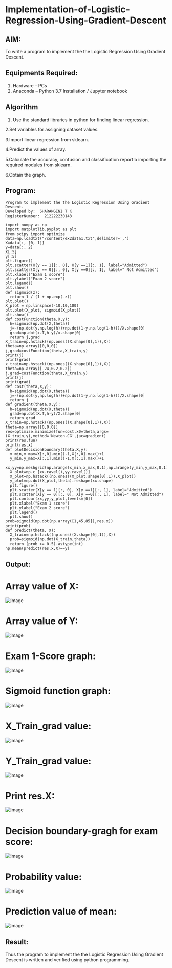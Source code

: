 # Implementation-of-Logistic-Regression-Using-Gradient-Descent

## AIM:
To write a program to implement the the Logistic Regression Using Gradient Descent.

## Equipments Required:
1. Hardware – PCs
2. Anaconda – Python 3.7 Installation / Jupyter notebook

## Algorithm

1. Use the standard libraries in python for finding linear regression.

2.Set variables for assigning dataset values.

3.Import linear regression from sklearn.

4.Predict the values of array.

5.Calculate the accuracy, confusion and classification report b importing the required modules from sklearn.

6.Obtain the graph.

## Program:
```
Program to implement the the Logistic Regression Using Gradient Descent.
Developed by:  SHARANGINI T K
RegisterNumber:  212222230143

import numpy as np
import matplotlib.pyplot as plt
from scipy import optimize
data=np.loadtxt("/content/ex2data1.txt",delimiter=',')
X=data[:, [0, 1]]
y=data[:, 2]
X[:5]
y[:5]
plt.figure()
plt.scatter(X[y == 1][:, 0], X[y ==1][:, 1], label="Admitted")
plt.scatter(X[y == 0][:, 0], X[y ==0][:, 1], label=" Not Admitted")
plt.xlabel("Exam 1 score")
plt.ylabel("Exam 2 score")
plt.legend()
plt.show()
def sigmoid(z):
  return 1 / (1 + np.exp(-z))
plt.plot()
X_plot = np.linspace(-10,10,100)
plt.plot(X_plot, sigmoid(X_plot))
plt.show()
def costFunction(theta,X,y):
  h=sigmoid(np.dot(X,theta))
  j=-(np.dot(y,np.log(h))+np.dot(1-y,np.log(1-h)))/X.shape[0]
  grad=np.dot(x.T,h-y)/x.shape[0]
  return j,grad
X_train=np.hstack((np.ones((X.shape[0],1)),X))
theta=np.array([0,0,0])
j,grad=costFunction(theta,X_train,y)
print(j)
print(grad)
x_train=np.hstack((np.ones((X.shape[0],1)),X))
theta=np.array([-24,0.2,0.2])
j,grad=costFunction(theta,X_train,y)
print(j)
print(grad)
def cost(theta,X,y):
  h=sigmoid(np.dot(X,theta))
  j=-(np.dot(y,np.log(h))+np.dot(1-y,np.log(1-h)))/X.shape[0]
  return j
def gradient(theta,X,y):
  h=sigmoid(np.dot(X,theta))
  grad=np.dot(X.T,h-y)/X.shape[0]
  return grad
X_train=np.hstack((np.ones((X.shape[0],1)),X))
theta=np.array([0,0,0])
res=optimize.minimize(fun=cost,x0=theta,args=(X_train,y),method='Newton-CG',jac=gradient)
print(res.fun)
print(res.x)
def plotDecisionBoundary(theta,X,y):
  x_min,x_max=X[:,0].min()-1,X[:,0].max()+1
  y_min,y_max=X[:,1].min()-1,X[:,1].max()+1
  xx,yy=np.meshgrid(np.arange(x_min,x_max,0.1),np.arange(y_min,y_max,0.1))
  X_plot=np.c_[xx.ravel(),yy.ravel()]
  X_plot=np.hstack((np.ones((X_plot.shape[0],1)),X_plot))
  y_plot=np.dot(X_plot,theta).reshape(xx.shape)
  plt.figure()
  plt.scatter(X[y == 1][:, 0], X[y ==1][:, 1], label="Admitted")
  plt.scatter(X[y == 0][:, 0], X[y ==0][:, 1], label=" Not Admitted")
  plt.contour(xx,yy,y_plot,levels=[0])
  plt.xlabel("Exam 1 score")
  plt.ylabel("Exam 2 score")
  plt.legend()
  plt.show()
prob=sigmoid(np.dot(np.array([1,45,85]),res.x))
print(prob)
def predict(theta, X):
  X_train=np.hstack((np.ones((X.shape[0],1)),X))
  prob=sigmoid(np.dot(X_train,theta))
  return (prob >= 0.5).astype(int)
np.mean(predict(res.x,X)==y)
```
## Output:
# Array value of X:
![image](https://github.com/shara56/-Implementation-of-Logistic-Regression-Using-Gradient-Descent/assets/113497104/af9e61da-025c-4e38-ab93-805585030aa8)
# Array value of Y:
![image](https://github.com/shara56/-Implementation-of-Logistic-Regression-Using-Gradient-Descent/assets/113497104/f30de9e1-e1b6-4705-9d80-4d40f7452eb1)
# Exam 1-Score graph:
![image](https://github.com/shara56/-Implementation-of-Logistic-Regression-Using-Gradient-Descent/assets/113497104/9ec57521-4c0c-4ed1-8cec-4387b7f0b18a)
# Sigmoid function graph:
![image](https://github.com/shara56/-Implementation-of-Logistic-Regression-Using-Gradient-Descent/assets/113497104/ba4b89bc-df99-4961-a2cc-c0b3f356b888)
# X_Train_grad value:
![image](https://github.com/shara56/-Implementation-of-Logistic-Regression-Using-Gradient-Descent/assets/113497104/ed807521-b815-4e20-969d-f1dc5647ef15)
# Y_Train_grad value:
![image](https://github.com/shara56/-Implementation-of-Logistic-Regression-Using-Gradient-Descent/assets/113497104/7a81a652-f8c1-475b-8db0-09726d8cbe8e)
# Print res.X:
![image](https://github.com/shara56/-Implementation-of-Logistic-Regression-Using-Gradient-Descent/assets/113497104/5cf61e9e-2465-41f3-89a0-84b4379d0de2)
# Decision boundary-gragh for exam score:
![image](https://github.com/shara56/-Implementation-of-Logistic-Regression-Using-Gradient-Descent/assets/113497104/fcf48242-2cb7-43c5-8061-3e77671778e7)
# Probability value:
![image](https://github.com/shara56/-Implementation-of-Logistic-Regression-Using-Gradient-Descent/assets/113497104/1d340c33-6400-42f4-ae6a-6d74722aaf81)
# Prediction value of mean:
![image](https://github.com/shara56/-Implementation-of-Logistic-Regression-Using-Gradient-Descent/assets/113497104/df0dfc8a-a94b-433f-8976-d4ef8ca0ff06)

## Result:
Thus the program to implement the the Logistic Regression Using Gradient Descent is written and verified using python programming.

